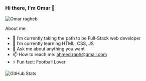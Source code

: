 ### Hi there, I'm Omar 👋
![Omar ragheb](https://user-images.githubusercontent.com/92755394/154822373-d8dcdcd6-b80b-46bd-a8dd-a34c84bd9bbb.png)


About me:

- 🔭 I’m currently taking the path to be Full-Stack web developer
- 🌱 I’m currently learning HTML, CSS, JS
- 💬 Ask me about anything you want
- 📫 How to reach me: ahmed.raph@gmail.com
- ⚡ Fun fact: Football Lover

![GitHub Stats](https://github-readme-stats.vercel.app/api?username=omar25ahmed&theme=radical)
